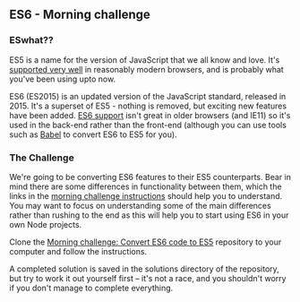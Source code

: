 ## ES6 - Morning challenge

### ESwhat??

ES5 is a name for the version of JavaScript that we all know and love. It's
[supported very well](http://kangax.github.io/compat-table/es5/) in reasonably modern browsers, and is probably what you've been using
upto now.

ES6 (ES2015) is an updated version of the JavaScript standard, released in 2015. It's
a superset of ES5 - nothing is removed, but exciting new features have been added.
[ES6 support](http://kangax.github.io/compat-table/es6/) isn't great in older browsers (and IE11) so it's used in the back-end rather than the front-end (although you can use tools such as [Babel](https://babeljs.io/) to convert ES6 to ES5 for you).

### The Challenge

We're going to be converting ES6 features to their ES5 counterparts.
Bear in mind there are some differences in functionality between them, which the links in
the [morning challenge instructions](https://github.com/GSG-G10/mc-es6-challenge) should help you to understand. You may want to focus on
understanding some of the main differences rather than rushing to the end as
this will help you to start using ES6 in your own Node projects.

Clone the [Morning challenge: Convert ES6 code to ES5](https://github.com/GSG-G10/mc-es6-challenge) repository to your computer and follow the instructions.

A completed solution is saved in the solutions directory of the repository, but try to work it out yourself first – it's not a race, and you shouldn't worry if you don't manage to complete everything.
